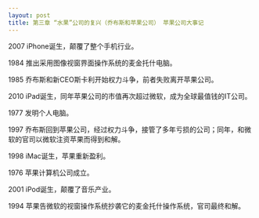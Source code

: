 ```yaml
---
layout: post
title: 第三章 “水果”公司的复兴（乔布斯和苹果公司） 苹果公司大事记 
---
```

2007 iPhone诞生，颠覆了整个手机行业。

1984 推出采用图像视窗界面操作系统的麦金托什电脑。

1985 乔布斯和新CEO斯卡利开始权力斗争，前者失败离开苹果公司。

2010 iPad诞生，同年苹果公司的市值再次超过微软，成为全球最值钱的IT公司。

1977 发明个人电脑。

1997 乔布斯回到苹果公司，经过权力斗争，接管了多年亏损的公司；同年，和微软的官司以微软注资苹果而得到和解。

1998 iMac诞生，苹果重新盈利。

1976 苹果计算机公司成立。

2001 iPod诞生，颠覆了音乐产业。

1994 苹果告微软的视窗操作系统抄袭它的麦金托什操作系统，官司最终和解。

